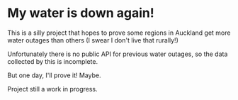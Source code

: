 # My water is down again!

This is a silly project that hopes to prove some regions in Auckland get more water outages than others (I swear I don't live that rurally!)

Unfortunately there is no public API for previous water outages, so the data collected by this is incomplete.

But one day, I'll prove it! Maybe.

Project still a work in progress.